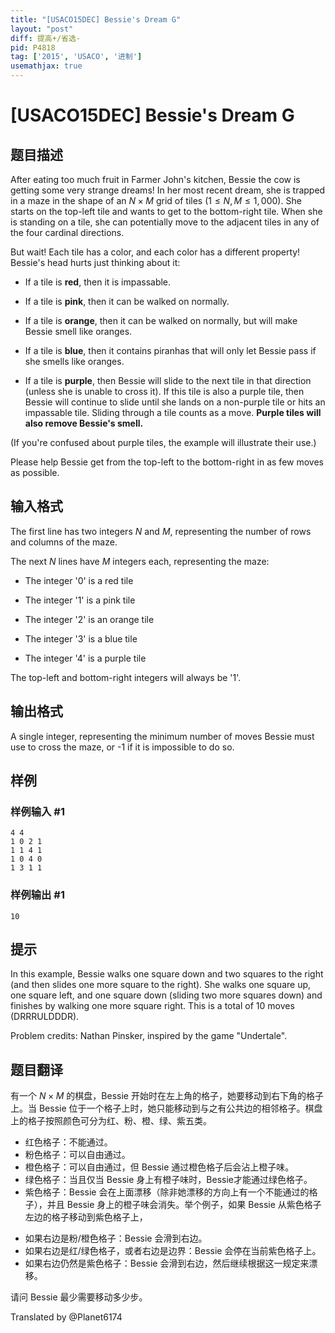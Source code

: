 ```yaml
---
title: "[USACO15DEC] Bessie's Dream G"
layout: "post"
diff: 提高+/省选-
pid: P4818
tag: ['2015', 'USACO', '进制']
usemathjax: true
---
```


# [USACO15DEC] Bessie's Dream G
## 题目描述

After eating too much fruit in Farmer John's kitchen, Bessie the cow is getting some very strange dreams! In her most recent dream, she is trapped in a maze in the shape of an $N×M$ grid of tiles $(1≤N,M≤1,000)$. She starts on the top-left tile and wants to get to the bottom-right tile. When she is standing on a tile, she can potentially move to the adjacent tiles in any of the four cardinal directions.

But wait! Each tile has a color, and each color has a different property! Bessie's head hurts just thinking about it:

- If a tile is **red**, then it is impassable.

- If a tile is **pink**, then it can be walked on normally.

- If a tile is **orange**, then it can be walked on normally, but will make Bessie smell like oranges.

- If a tile is **blue**, then it contains piranhas that will only let Bessie pass if she smells like oranges.

- If a tile is **purple**, then Bessie will slide to the next tile in that direction (unless she is unable to cross it). If this tile is also a purple tile, then Bessie will continue to slide until she lands on a non-purple tile or hits an impassable tile. Sliding through a tile counts as a move. **Purple tiles will also remove Bessie's smell.**

(If you're confused about purple tiles, the example will illustrate their use.)

Please help Bessie get from the top-left to the bottom-right in as few moves as possible. 
## 输入格式

 The first line has two integers $N$ and $M$, representing the number of rows and columns of the maze.

The next $N$ lines have $M$ integers each, representing the maze:

- The integer '0' is a red tile

- The integer '1' is a pink tile

- The integer '2' is an orange tile

- The integer '3' is a blue tile

- The integer '4' is a purple tile 

The top-left and bottom-right integers will always be '1'. 
## 输出格式

A single integer, representing the minimum number of moves Bessie must use to cross the maze, or -1 if it is impossible to do so. 
## 样例

### 样例输入 #1
```
4 4
1 0 2 1
1 1 4 1
1 0 4 0
1 3 1 1
```
### 样例输出 #1
```
10
```
## 提示

In this example, Bessie walks one square down and two squares to the right (and then slides one more square to the right). She walks one square up, one square left, and one square down (sliding two more squares down) and finishes by walking one more square right. This is a total of 10 moves (DRRRULDDDR).

Problem credits: Nathan Pinsker, inspired by the game "Undertale". 
## 题目翻译

有一个 $N\times M$ 的棋盘，Bessie 开始时在左上角的格子，她要移动到右下角的格子上。当 Bessie 位于一个格子上时，她只能移动到与之有公共边的相邻格子。棋盘上的格子按照颜色可分为红、粉、橙、绿、紫五类。

- 红色格子：不能通过。
- 粉色格子：可以自由通过。
- 橙色格子：可以自由通过，但 Bessie 通过橙色格子后会沾上橙子味。
- 绿色格子：当且仅当 Bessie 身上有橙子味时，Bessie才能通过绿色格子。
- 紫色格子：Bessie 会在上面漂移（除非她漂移的方向上有一个不能通过的格子），并且 Bessie 身上的橙子味会消失。举个例子，如果 Bessie 从紫色格子左边的格子移动到紫色格子上，
 * 如果右边是粉/橙色格子：Bessie 会滑到右边。
 * 如果右边是红/绿色格子，或者右边是边界：Bessie 会停在当前紫色格子上。
 * 如果右边仍然是紫色格子：Bessie 会滑到右边，然后继续根据这一规定来漂移。

请问 Bessie 最少需要移动多少步。

Translated by @Planet6174 
